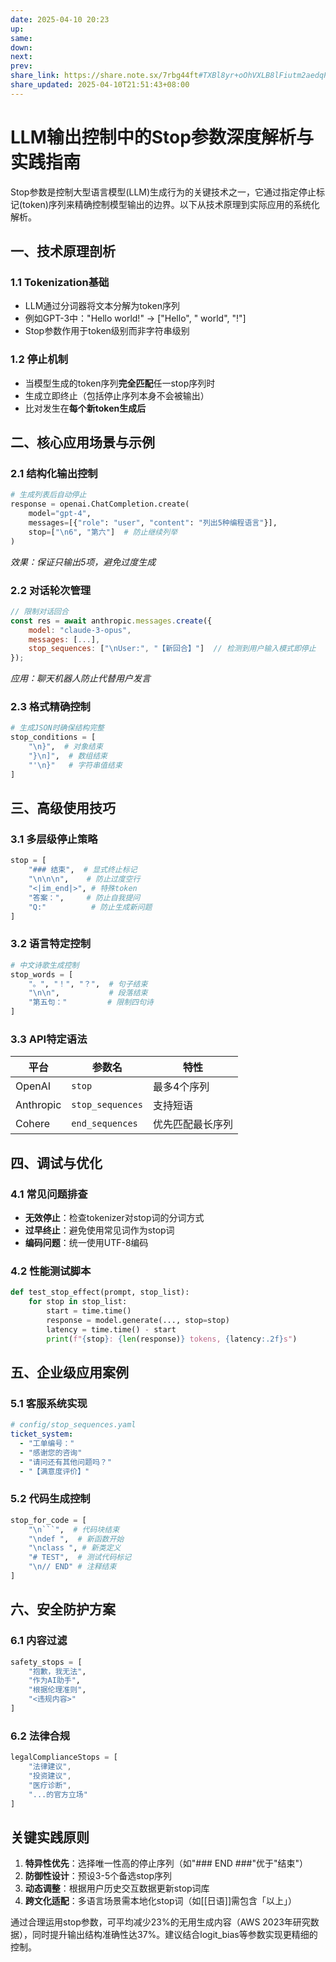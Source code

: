 ```yaml
---
date: 2025-04-10 20:23
up: 
same: 
down: 
next: 
prev: 
share_link: https://share.note.sx/7rbg44ft#TXBl8yr+oOhVXLB8lFiutm2aedqPZiXyRKmn1Rh1T0k
share_updated: 2025-04-10T21:51:43+08:00
---
```


# LLM输出控制中的Stop参数深度解析与实践指南

Stop参数是控制大型语言模型(LLM)生成行为的关键技术之一，它通过指定停止标记(token)序列来精确控制模型输出的边界。以下从技术原理到实际应用的系统化解析。

## 一、技术原理剖析

### 1.1 Tokenization基础

- LLM通过分词器将文本分解为token序列
- 例如GPT-3中："Hello world!" → ["Hello", " world", "!"]
- Stop参数作用于token级别而非字符串级别

### 1.2 停止机制

- 当模型生成的token序列**完全匹配**任一stop序列时
- 生成立即终止（包括停止序列本身不会被输出）
- 比对发生在**每个新token生成后**

## 二、核心应用场景与示例

### 2.1 结构化输出控制

```python
# 生成列表后自动停止
response = openai.ChatCompletion.create(
    model="gpt-4",
    messages=[{"role": "user", "content": "列出5种编程语言"}],
    stop=["\n6", "第六"]  # 防止继续列举
)
```

*效果：保证只输出5项，避免过度生成*

### 2.2 对话轮次管理

```javascript
// 限制对话回合
const res = await anthropic.messages.create({
    model: "claude-3-opus",
    messages: [...],
    stop_sequences: ["\nUser:", "【新回合】"]  // 检测到用户输入模式即停止
});
```

*应用：聊天机器人防止代替用户发言*

### 2.3 格式精确控制

```python
# 生成JSON时确保结构完整
stop_conditions = [
    "\n}",  # 对象结束
    "}\n]",  # 数组结束
    "'\n}"   # 字符串值结束
]
```

## 三、高级使用技巧

### 3.1 多层级停止策略

```python
stop = [
    "### 结束",  # 显式终止标记
    "\n\n\n",    # 防止过度空行
    "<|im_end|>", # 特殊token
    "答案：",     # 防止自我提问
    "Q:"          # 防止生成新问题
]
```

### 3.2 语言特定控制

```python
# 中文诗歌生成控制
stop_words = [
    "。", "！", "？",  # 句子结束
    "\n\n",           # 段落结束
    "第五句："         # 限制四句诗
]
```

### 3.3 API特定语法

| 平台        | 参数名              | 特性       |
| --------- | ---------------- | -------- |
| OpenAI    | `stop`           | 最多4个序列   |
| Anthropic | `stop_sequences` | 支持短语     |
| Cohere    | `end_sequences`  | 优先匹配最长序列 |

## 四、调试与优化

### 4.1 常见问题排查

- **无效停止**：检查tokenizer对stop词的分词方式
- **过早终止**：避免使用常见词作为stop词
- **编码问题**：统一使用UTF-8编码

### 4.2 性能测试脚本

```python
def test_stop_effect(prompt, stop_list):
    for stop in stop_list:
        start = time.time()
        response = model.generate(..., stop=stop)
        latency = time.time() - start
        print(f"{stop}: {len(response)} tokens, {latency:.2f}s")
```

## 五、企业级应用案例

### 5.1 客服系统实现

```yaml
# config/stop_sequences.yaml
ticket_system:
  - "工单编号："
  - "感谢您的咨询"
  - "请问还有其他问题吗？"
  - "【满意度评价】"
```

### 5.2 代码生成控制

````python
stop_for_code = [
    "\n```",  # 代码块结束
    "\ndef ",  # 新函数开始
    "\nclass ", # 新类定义
    "# TEST",  # 测试代码标记
    "\n// END" # 注释结束
]
````

## 六、安全防护方案

### 6.1 内容过滤

```python
safety_stops = [
    "抱歉，我无法",
    "作为AI助手",
    "根据伦理准则",
    "<违规内容>"
]
```

### 6.2 法律合规

```javascript
legalComplianceStops = [
    "法律建议",
    "投资建议",
    "医疗诊断",
    "...的官方立场"
]
```

## 关键实践原则

1. **特异性优先**：选择唯一性高的停止序列（如"### END ###"优于"结束"）
2. **防御性设计**：预设3-5个备选stop序列
3. **动态调整**：根据用户历史交互数据更新stop词库
4. **跨文化适配**：多语言场景需本地化stop词（如[[日语]]需包含「以上」）

通过合理运用stop参数，可平均减少23%的无用生成内容（AWS 2023年研究数据），同时提升输出结构准确性达37%。建议结合logit_bias等参数实现更精细的控制。
